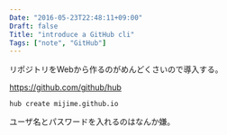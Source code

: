 ```yaml
---
Date: "2016-05-23T22:48:11+09:00"
Draft: false
Title: "introduce a GitHub cli"
Tags: ["note", "GitHub"]
---
```



リポジトリをWebから作るのがめんどくさいので導入する。

https://github.com/github/hub

`hub create mijime.github.io`

ユーザ名とパスワードを入れるのはなんか嫌。
